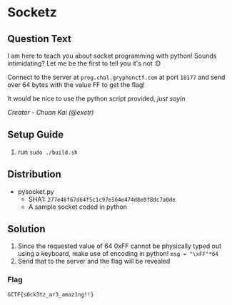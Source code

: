 # Socketz

## Question Text

I am here to teach you about socket programming with python! Sounds intimidating? Let me be the first to tell you it's not :D

Connect to the server at `prog.chal.gryphonctf.com` at port `18177` and send over 64 bytes with the value FF to get the flag!

It would be nice to use the python script provided, *just sayin*

*Creator - Chuan Kai (@exetr)*

## Setup Guide
1. run `sudo ./build.sh`

## Distribution
- pysocket.py
    - SHA1: `277e46f67d64f5c1c97e564e474d8e8f8dc7a0de`
    - A sample socket coded in python

## Solution
1. Since the requested value of 64 0xFF cannot be physically typed out using a keyboard, make use of encoding in python! `msg = "\xFF"*64`
2. Send that to the server and the flag will be revealed

### Flag
`GCTF{s0ck3tz_ar3_amaz1ng!!}`